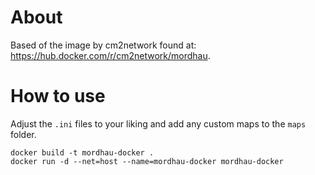 # About
Based of the image by cm2network found at: https://hub.docker.com/r/cm2network/mordhau.

# How to use
Adjust the `.ini` files to your liking and add any custom maps to the `maps` folder.
```
docker build -t mordhau-docker .
docker run -d --net=host --name=mordhau-docker mordhau-docker
```
